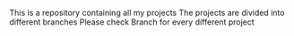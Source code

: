 This is a repository containing all my projects 
The projects are divided into different branches
Please check Branch for every different project